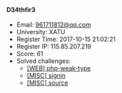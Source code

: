 #### D34thfir3  

* Email: 961711812@qq.com  
* University: XATU  
* Register Time: 2017-10-15 21:02:21  
* Register IP: 115.85.207.219  
* Score: 61  
* Solved challenges: 
  * [[WEB] php-weak-type](https://github.com/SniperOJ/Challenges/blob/master/WEB/php-weak-type.json)  
  * [[MISC] signin](https://github.com/SniperOJ/Challenges/blob/master/MISC/signin.json)  
  * [[MISC] source](https://github.com/SniperOJ/Challenges/blob/master/MISC/source.json)  
